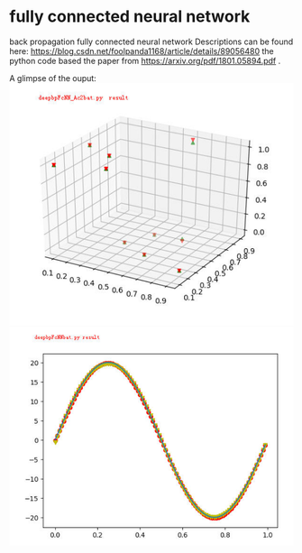 # fully connected neural network
back propagation fully connected neural network 
Descriptions can be found here: https://blog.csdn.net/foolpanda1168/article/details/89056480
the python code based the paper from  https://arxiv.org/pdf/1801.05894.pdf  .

A glimpse of the ouput:
![image of deepbpFcNN_Ac2bat.py the output layer has  activate function  ](/image/deepbpFcNN_Ac2bat.jpg)
![image of deepbpFcNNbat.py  the output layer has not activate function ](/image/deepbpFcNNbat.jpg)
